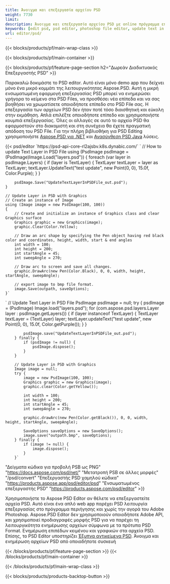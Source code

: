 ```yaml
---
title: Άνοιγμα και επεξεργασία αρχείου PSD
weight: 7730
limit: 
description: Άνοιγμα και επεξεργασία αρχείου PSD με online πρόγραμμα επεξεργασίας
keywords: [edit psd, psd editor, photoshop file editor, update text in psd, update psd, open psd, update text in psd]
url: editor/psd/
---
```


{{< blocks/products/pf/main-wrap-class >}}

{{< blocks/products/pf/main-container >}}

{{< blocks/products/pf/feature-page-section h2="Δωρεάν Διαδικτυακός Επεξεργαστής PSD" >}}
<p>Παρακαλώ δοκιμάστε το PSD editor. Αυτό είναι μόνο demo app που δείχνει μόνο ένα μικρό κομμάτι της λειτουργικότητας Aspose.PSD. Αυτή η μικρή ενσωματωμένη εφαρμογή επεξεργασίας PSD μπορεί να ενημερώσει γρήγορα το κείμενο στα PSD Files, να προσθέσει νέα επίπεδα και να σας βοηθήσει να χρωματίσετε οποιοδήποτε επίπεδο στο PSD File σας. Η επεξεργασία των αρχείων PSD δεν ήταν ποτέ τόσο διαισθητική και εύκολη στην εκμάθηση. Απλά επιλέξτε οποιοδήποτε επίπεδο και χρησιμοποιήστε κουμπιά επεξεργασίας. Όλες οι αλλαγές σε αυτό το αρχείο PSD θα εφαρμοστούν στο διακομιστή και στη συνέχεια θα έχετε πραγματική απόδοση του PSD File. Για την πλήρη βιβλιοθήκη για PSD Editing χρησιμοποιήστε <a href="/psd/{{< lang-code >}}net">Aspose.PSD για .NET</a> και <a href="/psd/{{< lang-code >}}java">Ανασύνθεση PSD Java</a> λύσεις. </p>
{{< psd/editor `https://psd-api-core-rl2ajsbv.k8s.dynabic.com/` 
`	// How to update Text Layer in PSD File
	using (PsdImage psdImage = (PsdImage)Image.Load("layers.psd"))
  	{
		foreach (var layer in psdImage.Layers)
		{
			if (layer is TextLayer)
			{
				TextLayer textLayer = layer as TextLayer;
				textLayer.UpdateText("test update", new Point(0, 0), 15.0f, Color.Purple);
			}
		}

		psdImage.Save("UpdateTextLayerInPSDFile_out.psd");
	}
	
	// Update Layer in PSD with Graphics
	// Create an instance of Image
	using (Image image = new PsdImage(100, 100))
	{
		// Create and initialize an instance of Graphics class and clear Graphics surface
		Graphics graphic = new Graphics(image);
		graphic.Clear(Color.Yellow);

		// Draw an arc shape by specifying the Pen object having red black color and coordinates, height, width, start & end angles                 
		int width = 100;
		int height = 200;
		int startAngle = 45;
		int sweepAngle = 270;

		// Draw arc to screen and save all changes.
		graphic.DrawArc(new Pen(Color.Black), 0, 0, width, height, startAngle, sweepAngle);

		// export image to bmp file format.
		image.Save(outpath, saveOptions);
	}` 
`       // Update Text Layer in PSD File
        PsdImage psdImage = null;
        try {
            psdImage = (PsdImage) Image.load("layers.psd");
            for (com.aspose.psd.layers.Layer layer : psdImage.getLayers()) {
                if (layer instanceof TextLayer) {
                    TextLayer textLayer = (TextLayer) layer;
                    textLayer.updateText("test update", new Point(0, 0), 15.0f, Color.getPurple());
                }
            }

            psdImage.save("UpdateTextLayerInPSDFile_out.psd");
        } finally {
            if (psdImage != null) {
                psdImage.dispose();
            }
        }

        // Update Layer in PSD with Graphics
        Image image = null;
        try {
            image = new PsdImage(100, 100);
            Graphics graphic = new Graphics(image);
            graphic.clear(Color.getYellow());

            int width = 100;
            int height = 200;
            int startAngle = 45;
            int sweepAngle = 270;

            graphic.drawArc(new Pen(Color.getBlack()), 0, 0, width, height, startAngle, sweepAngle);

            SaveOptions saveOptions = new SaveOptions();
            image.save("outpath.bmp", saveOptions);
        } finally {
            if (image != null) {
                image.dispose();
            }
        }`	 
"Δείγματα κώδικα για προβολή PSB ως PNG"  "https://docs.aspose.com/psd/net/" 
"Μετατροπή PSB σε άλλες μορφές"  "/psd/convert" 
"Επεξεργαστής PSD χαμηλού κώδικα" "https://products.aspose.app/psd/editor/psd" 
"Ενσωματωμένος επεξεργαστής PSD" "https://products.aspose.com/psd/editor" >}}
<p>Χρησιμοποιήστε το Aspose PSD Editor αν θέλετε να επεξεργαστείτε αρχεία PSD. Αυτό είναι ένα απλό web app παρέχει PSD λειτουργία επεξεργασίας στο πρόγραμμα περιήγησης και χωρίς την αγορά του Adobe Photoshop. Aspose.PSD Editor δεν χρησιμοποιούν οποιοδήποτε Adobe API, και χρησιμοποιεί προδιαγραφές μορφής PSD για να παρέχει τη λειτουργικότητα ενημέρωσης αρχείων σύμφωνα με τα πρότυπα PSD Format. Ενημέρωση επιπέδων κειμένου και γραφικών στα αρχεία PSD. Επίσης, το PSD Editor υποστηρίζει <a href="https://reference.aspose.com/psd/net/aspose.psd.fileformats.psd.layers.smartobjects/smartobjectlayer/">Έξυπνα αντικείμενα PSD</a>. Άνοιγμα και ενημέρωση αρχείων PSD από οποιαδήποτε συσκευή</p>

{{< /blocks/products/pf/feature-page-section >}}
{{< /blocks/products/pf/main-container >}}


{{< /blocks/products/pf/main-wrap-class >}}

{{< blocks/products/products-backtop-button >}}

